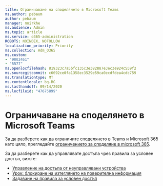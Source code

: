 ```yaml
---
title: Ограничаване на споделянето в Microsoft Teams
ms.author: pebaum
author: pebaum
manager: mnirkhe
ms.audience: Admin
ms.topic: article
ms.service: o365-administration
ROBOTS: NOINDEX, NOFOLLOW
localization_priority: Priority
ms.collection: Adm_O365
ms.custom:
- "9002461"
- "5577"
ms.openlocfilehash: 819323c7a5bfc135c3e382887e3ec3e924c559f2
ms.sourcegitcommit: c6692ce0fa1358ec3529e59ca0ecdfdea4cdc759
ms.translationtype: MT
ms.contentlocale: bg-BG
ms.lasthandoff: 09/14/2020
ms.locfileid: "47675899"
---
```

# <a name="limit-sharing-in-microsoft-teams"></a>Ограничаване на споделянето в Microsoft Teams

За да разберете как да ограничите споделянето в Teams и Microsoft 365 като цяло, прегледайте [ограничението за споделяне в microsoft 365](https://docs.microsoft.com/microsoft-365/solutions/microsoft-365-limit-sharing?view=o365-worldwide).

За да разберете как да управлявате достъпа чрез правила за условен достъп, вижте:

- [Управление на достъпа от неуправлявани устройства](https://docs.microsoft.com/sharepoint/control-access-from-unmanaged-devices)
- [Урок: блокиране на изтеглянето на поверителна информация](https://docs.microsoft.com/cloud-app-security/use-case-proxy-block-session-aad)
- [Задаване на правила за условен достъп](https://docs.microsoft.com/microsoft-365/business/set-up-conditional-access-policies?view=o365-worldwide)
